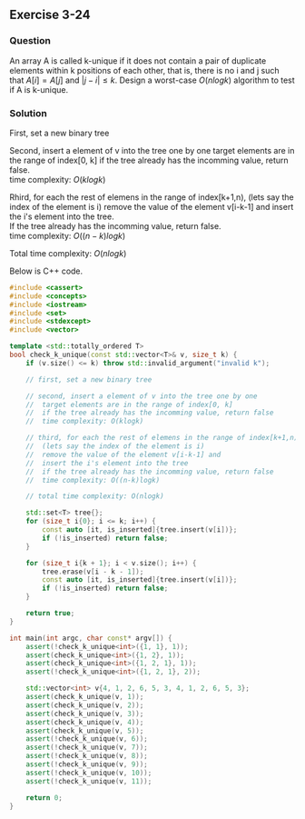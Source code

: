 ## Exercise 3-24
### Question

An array A is called k-unique if it does not contain a pair of duplicate
elements within k positions of each other, that is, there is no i and j such that
$A[i] = A[j]$ and $|j − i| ≤ k$. Design a worst-case $O(n log k)$ algorithm to test if
A is k-unique.

### Solution

First, set a new binary tree

Second, insert a element of v into the tree one by one
 target elements are in the range of index[0, k]
 if the tree already has the incomming value, return false.  
 time complexity: $O(klogk)$

Rhird, for each the rest of elemens in the range of index[k+1,n),
 (lets say the index of the element is i)
 remove the value of the element v[i-k-1] and
 insert the i's element into the tree.  
 If the tree already has the incomming value, return false.  
 time complexity: $O((n-k)logk)$

Total time complexity: $O(nlogk)$

Below is C++ code.

```cpp
#include <cassert>
#include <concepts>
#include <iostream>
#include <set>
#include <stdexcept>
#include <vector>

template <std::totally_ordered T>
bool check_k_unique(const std::vector<T>& v, size_t k) {
    if (v.size() <= k) throw std::invalid_argument("invalid k");

    // first, set a new binary tree

    // second, insert a element of v into the tree one by one
    //  target elements are in the range of index[0, k]
    //  if the tree already has the incomming value, return false
    //  time complexity: O(klogk)

    // third, for each the rest of elemens in the range of index[k+1,n),
    //  (lets say the index of the element is i)
    //  remove the value of the element v[i-k-1] and
    //  insert the i's element into the tree
    //  if the tree already has the incomming value, return false
    //  time complexity: O((n-k)logk)

    // total time complexity: O(nlogk)

    std::set<T> tree{};
    for (size_t i{0}; i <= k; i++) {
        const auto [it, is_inserted]{tree.insert(v[i])};
        if (!is_inserted) return false;
    }

    for (size_t i{k + 1}; i < v.size(); i++) {
        tree.erase(v[i - k - 1]);
        const auto [it, is_inserted]{tree.insert(v[i])};
        if (!is_inserted) return false;
    }

    return true;
}

int main(int argc, char const* argv[]) {
    assert(!check_k_unique<int>({1, 1}, 1));
    assert(check_k_unique<int>({1, 2}, 1));
    assert(check_k_unique<int>({1, 2, 1}, 1));
    assert(!check_k_unique<int>({1, 2, 1}, 2));

    std::vector<int> v{4, 1, 2, 6, 5, 3, 4, 1, 2, 6, 5, 3};
    assert(check_k_unique(v, 1));
    assert(check_k_unique(v, 2));
    assert(check_k_unique(v, 3));
    assert(check_k_unique(v, 4));
    assert(check_k_unique(v, 5));
    assert(!check_k_unique(v, 6));
    assert(!check_k_unique(v, 7));
    assert(!check_k_unique(v, 8));
    assert(!check_k_unique(v, 9));
    assert(!check_k_unique(v, 10));
    assert(!check_k_unique(v, 11));

    return 0;
}

```